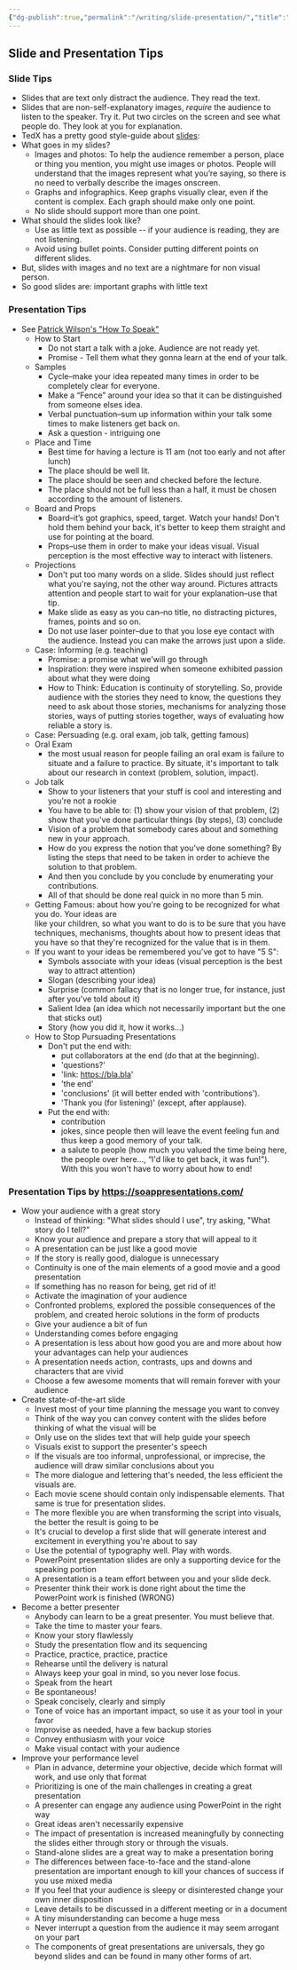 ```yaml
---
{"dg-publish":true,"permalink":"/writing/slide-presentation/","title":"slide-presentation","noteIcon":1}
---
```



## Slide and Presentation Tips

### Slide Tips

- Slides that are text only distract the audience. They read the text.
- Slides that are non-self-explanatory images, _require_ the audience to listen to the speaker. Try it. Put two circles on the screen and see what people do. They look at you for explanation.
- TedX has a pretty good style-guide about [slides](https://storage.ted.com/tedx/manuals/tedx_speaker_guide.pdf):
- What goes in my slides?
    - Images and photos: To help the audience remember a person, place or thing you mention, you might use images or photos. People will understand that the images represent what you’re saying, so there is no need to verbally describe the images onscreen.
    - Graphs and infographics. Keep graphs visually clear, even if the content is complex. Each graph should make only one point.
    - No slide should support more than one point.
- What should the slides look like?
    - Use as little text as possible -- if your audience is reading, they are not listening.
    - Avoid using bullet points. Consider putting different points on different slides.
- But, slides with images and no text are a nightmare for non visual person.
- So good slides are: important graphs with little text

### Presentation Tips

- See [Patrick Wilson's "How To Speak"](https://www.youtube.com/watch?v=Unzc731iCUY)
    - How to Start
        - Do not start a talk with a joke. Audience are not ready yet.
        - Promise - Tell them what they gonna learn at the end of your talk.
    - Samples
        - Cycle–make your idea repeated many times in order to be completely clear for everyone.
        - Make a “Fence” around your idea so that it can be distinguished from someone elses idea.
        - Verbal punctuation–sum up information within your talk some times to make listeners get back on.
        - Ask a question - intriguing one
    - Place and Time
        - Best time for having a lecture is 11 am (not too early and not after lunch)
        - The place should be well lit.
        - The place should be seen and checked before the lecture.
        - The place should not be full less than a half, it must be chosen according to the amount of listeners.
    - Board and Props
        - Board–it’s got graphics, speed, target. Watch your hands! Don't hold them behind your back, it's better to keep them straight and use for pointing at the board.
        - Props–use them in order to make your ideas visual. Visual perception is the most effective way to interact with listeners.
    - Projections
        - Don't put too many words on a slide. Slides should just reflect what you're saying, not the other way around. Pictures attracts attention and people start to wait for your explanation–use that tip.
        - Make slide as easy as you can–no title, no distracting pictures, frames, points and so on.
        - Do not use laser pointer–due to that you lose eye contact with the audience. Instead you can make the arrows just upon a slide.
    - Case: Informing (e.g. teaching)
        - Promise: a promise what we'will go through
        - Inspiration: they were inspired when someone exhibited passion about what they were doing
        - How to Think: Education is continuity of storytelling. So, provide audience with the stories they need to know, the questions they need to ask about those stories, mechanisms for analyzing those stories, ways of putting stories together, ways of evaluating how reliable a story is.
    - Case: Persuading (e.g. oral exam, job talk, getting famous)
    - Oral Exam
        - the most usual reason for people failing an oral exam is failure to situate and a failure to practice. By situate, it's important to talk about our research in context (problem, solution, impact).
    - Job talk
        - Show to your listeners that your stuff is cool and interesting and you're not a rookie
        - You have to be able to: (1) show your vision of that problem, (2) show that you've done particular things (by steps), (3) conclude
        - Vision of a problem that somebody cares about and something new in your approach.
        - How do you express the notion that you've done something? By listing the steps that need to be taken in order to achieve the solution to that problem.
        - And then you conclude by you conclude by enumerating your contributions.
        - All of that should be done real quick in no more than 5 min.
    - Getting Famous: about how you're going to be recognized for what you do. Your ideas are  
like your children, so what you want to do is to be sure that you have techniques, mechanisms, thoughts about how to present ideas that you have so that they're recognized for the value that is in them.
    - If you want to your ideas be remembered you've got to have "5 S":
        - Symbols associate with your ideas (visual perception is the best way to attract attention)
        - Slogan (describing your idea)
        - Surprise (common fallacy that is no longer true, for instance, just after you've told about it)
        - Salient Idea (an idea which not necessarily important but the one that sticks out)
        - Story (how you did it, how it works…)
    - How to Stop Pursuading Presentations
        - Don't put the end with:
            - put collaborators at the end (do that at the beginning).
            - 'questions?'
            - 'link: <https://bla.bla>'
            - 'the end'
            - 'conclusions' (it will better ended with 'contributions').
            - 'Thank you (for listening)' (except, after applause).
        - Put the end with:
            - contribution
            - jokes, since people then will leave the event feeling fun and thus keep a good memory of your talk.
            - a salute to people (how much you valued the time being here, the people over here…, “I'd like to get back, it was fun!"). With this you won't have to worry about how to end!

### Presentation Tips by <https://soappresentations.com/>

- Wow your audience with a great story
    - Instead of thinking: "What slides should I use", try asking, "What story do I tell?"
    - Know your audience and prepare a story that will appeal to it
    - A presentation can be just like a good movie
    - If the story is really good, dialogue is unnecessary
    - Continuity is one of the main elements of a good movie and a good presentation
    - If something has no reason for being, get rid of it!
    - Activate the imagination of your audience
    - Confronted problems, explored the possible consequences of the problem, and created heroic solutions in the form of products
    - Give your audience a bit of fun
    - Understanding comes before engaging
    - A presentation is less about how good you are and more about how your advantages can help your audiences
    - A presentation needs action, contrasts, ups and downs and characters that are vivid
    - Choose a few awesome moments that will remain forever with your audience
- Create state-of-the-art slide
    - Invest most of your time planning the message you want to convey
    - Think of the way you can convey content with the slides before thinking of what the visual will be
    - Only use on the slides text that will help guide your speech
    - Visuals exist to support the presenter's speech
    - If the visuals are too informal, unprofessional, or imprecise, the audience will draw similar conclusions about you
    - The more dialogue and lettering that's needed, the less efficient the visuals are.
    - Each movie scene should contain only indispensable elements. That same is true for presentation slides.
    - The more flexible you are when transforming the script into visuals, the better the result is going to be
    - It's crucial to develop a first slide that will generate interest and excitement in everything you're about to say
    - Use the potential of typography well. Play with words.
    - PowerPoint presentation slides are only a supporting device for the speaking portion
    - A presentation is a team effort between you and your slide deck.
    - Presenter think their work is done right about the time the PowerPoint work is finished (WRONG)
- Become a better presenter
    - Anybody can learn to be a great presenter. You must believe that.
    - Take the time to master your fears.
    - Know your story flawlessly
    - Study the presentation flow and its sequencing
    - Practice, practice, practice, practice
    - Rehearse until the delivery is natural
    - Always keep your goal in mind, so you never lose focus.
    - Speak from the heart
    - Be spontaneous!
    - Speak concisely, clearly and simply
    - Tone of voice has an important impact, so use it as your tool in your favor
    - Improvise as needed, have a few backup stories
    - Convey enthusiasm with your voice
    - Make visual contact with your audience
- Improve your performance level
    - Plan in advance, determine your objective, decide which format will work, and use only that format
    - Prioritizing is one of the main challenges in creating a great presentation
    - A presenter can engage any audience using PowerPoint in the right way
    - Great ideas aren't necessarily expensive
    - The impact of presentation is increased meaningfully by connecting the slides either through story or through the visuals.
    - Stand-alone slides are a great way to make a presentation boring
    - The differences between face-to-face and the stand-alone presentation are important enough to kill your chances of success if you use mixed media
    - If you feel that your audience is sleepy or disinterested change your own inner disposition
    - Leave details to be discussed in a different meeting or in a document
    - A tiny misunderstanding can become a huge mess
    - Never interrupt a question from the audience it may seem arrogant on your part
    - The components of great presentations are universals, they go beyond slides and can be found in many other forms of art.
